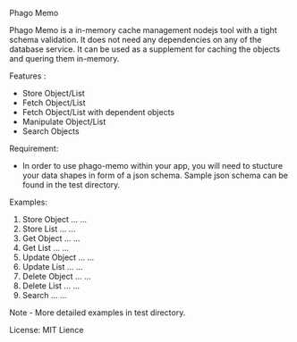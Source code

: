 Phago Memo

Phago Memo is a in-memory cache management nodejs tool with a tight schema validation. It does not need any dependencies on any of the database service. It can be used as a supplement for caching the objects and quering them in-memory.

Features :
- Store Object/List
- Fetch Object/List
- Fetch Object/List with dependent objects
- Manipulate Object/List
- Search Objects

Requirement:
- In order to use phago-memo within your app, you will need to stucture your data shapes in form of a json schema. Sample json schema can be found in the test directory.

Examples:
1. Store Object
	...
	...
2. Store List
	...
	...
3. Get Object
	...
	...
4. Get List
	...
	...
5. Update Object
	...
	...
6. Update List
	...
	...
7. Delete Object
	...
	...
8. Delete List
	...
	...
9. Search
	...
	...

Note - More detailed examples in test directory.

License:
MIT Lience